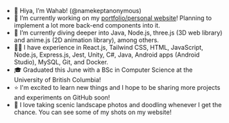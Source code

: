 - 👋 Hiya, I’m Wahab! (@namekeptanonymous)
- 🔭 I’m currently working on my [portfolio/personal website](https://www.namekeptanonymous.me/)! Planning to implement a lot more back-end components into it.
- 🌱 I’m currently diving deeper into Java, Node.js, three.js (3D web library) and anime.js (2D animation library), among others.
- 👨‍💻 I have experience in React.js, Tailwind CSS, HTML, JavaScript, Node.js, Express.js, Jest, Unity, C#, Java, Android apps (Android Studio), MySQL, Git, and Docker.
- 🎓 Graduated this June with a BSc in Computer Science at the University of British Columbia!
- ⭐️ I'm excited to learn new things and I hope to be sharing more projects and experiments on GitHub soon!
- 📸 I love taking scenic landscape photos and doodling whenever I get the chance. You can see some of my shots on my website!
